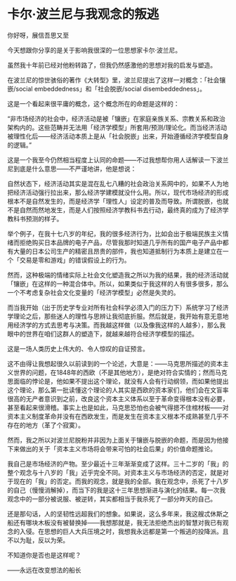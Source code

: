 # 卡尔·波兰尼与我观念的叛逃

你好呀，展信吾思又至

今天想跟你分享的是关于影响我很深的一位思想家卡尔·波兰尼。

虽然我十年前已经对他粉转路了，但我仍然感激他的思想对我的启发与塑造。

在波兰尼的惊世骇俗的著作《大转型》里，波兰尼提出了这样一对概念：「社会镶嵌/social embeddedness」和「社会脱嵌/social disembeddedness」。

这是一个看起来很平庸的概念，这个概念所在的命题是这样的：

“非市场经济的社会中，经济活动是被「镶嵌」在家庭亲族关系、宗教关系和政治架构内的。这些范畴并无法用「经济学模型」所套用/预测/理论化。而当经济活动被理性化后——经济活动本质上是从「社会脱嵌」出来，开始遵循经济学模型自身的逻辑。”

这是一个我至今仍然相当程度上认同的命题——不过我想帮你用人话解读一下波兰尼到底是什么意思——不严谨地讲，他是想说：

自然状态下，经济活动其实是混在乱七八糟的社会政治关系网中的，如果不人为地把经济活动强行拉出来，那么经济学建模就没什么用。所以，现代市场经济的形成根本不是自然发生的，而是经济学「理性人」设定的普及而导致。所谓脱嵌，也就不是自然而然地发生，而是人们按照经济学教科书去行动，最终真的成为了经济学教科书预测的样子。

举个例子，在我十七八岁的年纪，我的很多经济行为，比如会出于极端民族主义情绪而拒绝购买日本品牌的电子产品，尽管我那时知道几乎所有的国产电子产品中都有大量的日本公司生产的精密且昂贵的部件，我也知道抵制行为本质上是建立在一个「交易是零和游戏」的错误假设上的行为。

然而，这种极端的情绪实际上社会文化塑造我之所以为我的结果，我的经济活动就「镶嵌」在这样的一种混合体中。所以，如果类似于我这样的人有很多很多，那么一个不考虑复杂社会文化变量的「经济学模型」必然是失灵的。

而当我开始（出于历史学专业对所有社会科学必须入门的压力下）系统学习了经济学理论之后，那些迷人的理性与思辨让我彻底折服。然后就是，我开始有意无意地用经济学的方式去思考与决策。而我越这样做（以及像我这样的人越多），那么我眼中的世界在咱们这群人的塑造下，就越来越符合经济学模型的描述。

这是一场人类历史上伟大的、令人惊叹的自证预言。

这不由得让我想起很久以前读到的一个论述，大意是：——马克思所描述的资本主义世界的问题，在1848年的西欧（不是其他地方），是绝对符合实情的；然而马克思面临的悖论是，他如果不提出这个理论，就没有人会有行动纲领，而如果他提出这个理论，那么第一批读懂这个理论的人其实是西欧的资本家们，他们会在文盲率很高的无产者意识到之前，改良这个资本主义体系以至于革命变得根本没有必要，甚至看起来很滑稽。事实上也是如此，马克思恐怕也会被气得摁不住棺材板——对资本主义制度革命并没有在西欧发生，而是发生在资本主义根本不成熟甚至几乎不存在的地方（革了个寂寞）。

然而，我之所以对波兰尼脱粉并非因为上面关于镶嵌与脱嵌的命题，而是因为他接下来做出的关于「资本主义市场将会带来可怕的社会后果」的价值命题推论。

我自己是市场经济的产物。至少最近十三年渐渐变成了这样。三十二岁的「我」的整个观念与十八岁的「我」近乎完全不同。对资本主义与市场经济的否定，就是对于现在的「我」的否定。而我的观念，就是我的全部。我在观念中，杀死了十八岁的自己（慢慢消解掉），而当下的我是这十三年思想渐进与演化的结果。每一次我观念中的一部分被说服、被逆转，其实都相当于我杀死了一部分昨天的自己。

还是那句话，人的坚韧性远超我们的想象。如果说，这么多年来，我这艘忒休斯之船还有哪块木板没有被替换掉——我想那就是，我无法拒绝杰出的智慧对我已有观念的入侵。在思想的巨人大兵压境之时，我想我永远都是第一个叛逃的投降派。且不以为耻，反以为荣。

不知道你是否也是这样呢？

——永远在改变想法的船长